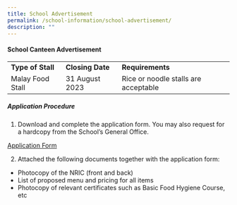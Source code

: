 ```yaml
---
title: School Advertisement
permalink: /school-information/school-advertisement/
description: ""
---
```

#### School Canteen Advertisement


<table>
<tbody><tr>
		<td><b>Type of Stall</b></td>
		<td><b>Closing Date</b></td>
	  <td><b>Requirements</b></td>
</tr>
	<tr>
		<td>Malay Food Stall</td>
		<td>31 August 2023</td>
	  <td>Rice or noodle stalls are acceptable</td>
</tr>
	</tbody></table>
	
##### **Application Procedure** 
	
1. Download and complete the application form. You may also request for a hardcopy from the School’s General Office.

[Application Form](/school-information/school-advertisement/smsp-school-canteen-aug-2023.pdf)

2. Attached the following documents together with the application form:
* Photocopy of the NRIC (front and back)
* List of proposed menu and pricing for all items
* Photocopy of relevant certificates such as Basic Food Hygiene Course, etc


